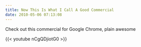 ```yaml
---
title: Now This Is What I Call A Good Commercial
date: 2010-05-06 07:13:08
---
```


Check out this commercial for Google Chrome, plain awesome<!--more-->
 
{{< youtube nCgQDjiotG0 >}}